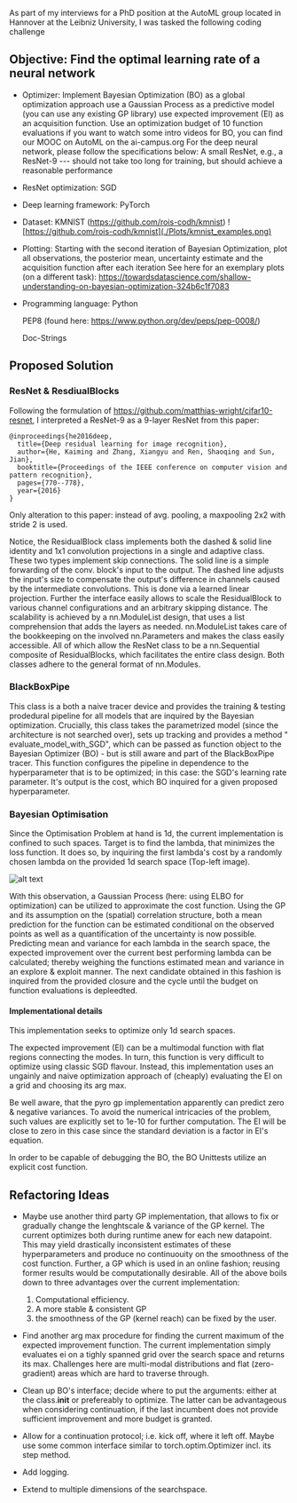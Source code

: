 As part of my interviews for a PhD position at the AutoML group located in
Hannover at the Leibniz University, I was tasked the following coding challenge

## Objective: Find the optimal learning rate of a neural network

* Optimizer: Implement Bayesian Optimization (BO) as a global optimization
  approach use a Gaussian Process as a predictive model (you can use any
  existing GP library) use expected improvement (EI) as an acquisition
  function. Use an optimization budget of 10 function evaluations if you want
  to watch some intro videos for BO, you can find our MOOC on AutoML on the
  ai-campus.org For the deep neural network, please follow the specifications
  below: A small ResNet, e.g., a ResNet-9 --- should not take too long for
  training, but should achieve a reasonable performance

* ResNet optimization: SGD

* Deep learning framework: PyTorch

* Dataset: KMNIST (https://github.com/rois-codh/kmnist)
  ![https://github.com/rois-codh/kmnist](./Plots/kmnist_examples.png)

* Plotting: Starting with the second iteration of Bayesian Optimization, plot
  all observations, the posterior mean, uncertainty estimate and the
  acquisition function after each iteration See here for an exemplary plots (on
  a different task):
  https://towardsdatascience.com/shallow-understanding-on-bayesian-optimization-324b6c1f7083

* Programming language:
  Python

  PEP8 (found here: https://www.python.org/dev/peps/pep-0008/)

  Doc-Strings

## Proposed Solution

### ResNet & ResdiualBlocks

Following the formulation of https://github.com/matthias-wright/cifar10-resnet,
I interpreted a ResNet-9 as a 9-layer ResNet from this paper:

    @inproceedings{he2016deep,
      title={Deep residual learning for image recognition},
      author={He, Kaiming and Zhang, Xiangyu and Ren, Shaoqing and Sun, Jian},
      booktitle={Proceedings of the IEEE conference on computer vision and pattern recognition},
      pages={770--778},
      year={2016}
    }

Only alteration to this paper: instead of avg. pooling, a maxpooling 2x2 with
stride 2 is used.

Notice, the ResidualBlock class implements both the dashed & solid line
identity and 1x1 convolution projections in a single and adaptive class. These
two types implement skip connections. The solid line is a simple forwarding of
the conv. block's input to the output. The dashed line adjusts the input's size
to compensate the output's difference in channels caused by the intermediate
convolutions. This is done via a learned linear projection. Further the
interface easily allows to scale the ResidualBlock to various channel
configurations and an arbitrary skipping distance. The scalability is achieved
by a nn.ModuleList design, that uses a list comprehension that adds the layers
as needed. nn.ModuleList takes care of the bookkeeping on the involved
nn.Parameters and makes the class easily accessible. All of which allow the
ResNet class to be a nn.Sequential composite of ResidualBlocks, which
facilitates the entire class design. Both classes adhere to the general format
of nn.Modules.

### BlackBoxPipe

This class is a both a naive tracer device and provides the training & testing
prodedural pipeline for all models that are inquired by the Bayesian
optimization. Crucially, this class takes the parametrized model (since the
architecture is not searched over), sets up tracking and provides a method "
evaluate_model_with_SGD", which can be passed as function object to the
Bayesian Optimizer (BO) - but is still aware and part of the BlackBoxPipe
tracer. This function configures the pipeline in dependence to the
hyperparameter that is to be optimized; in this case: the SGD's learning rate
parameter. It's output is the cost, which BO inquired for a given proposed
hyperparameter.

### Bayesian Optimisation

Since the Optimisation Problem at hand is 1d, the current implementation is
confined to such spaces. Target is to find the lambda, that minimizes the loss
function. It does so, by inquiring the first lambda's cost by a randomly chosen
lambda on the provided 1d search space (Top-left image). 

![alt text](./Plots/bo_example-1.png "Title")

With this observation, a Gaussian
Process (here: using ELBO for optimization) can be utilized to approximate the
cost function. Using the GP and its assumption on the
(spatial) correlation structure, both a mean prediction for the function can be
estimated conditional on the observed points as well as a quantification of the
uncertainty is now possible. Predicting mean and variance for each lambda in
the search space, the expected improvement over the current best performing
lambda can be calculated; thereby weighing the functions estimated mean and
variance in an explore & exploit manner. The next candidate obtained in 
this fashion is inquired from the provided closure and the cycle until the 
budget on function evaluations is depleedted.

#### Implementational details

This implementation seeks to optimize only 1d search spaces.

The expected improvement (EI) can be a multimodal function with flat regions
connecting the modes. In turn, this function is very difficult to optimize
using classic SGD flavour. Instead, this implementation uses an ungainly and
naive optimization approach of (cheaply) evaluating the EI on a grid and
choosing its arg max.

Be well aware, that the pyro gp implementation apparently can predict zero &
negative variances. To avoid the numerical intricacies of the problem, such
values are explicitly set to 1e-10 for further computation. The EI will be
close to zero in this case since the standard deviation is a factor in EI's
equation.

In order to be capable of debugging the BO, the BO Unittests utilize an
explicit cost function.

## Refactoring Ideas

* Maybe use another third party GP implementation, that allows to fix or
  gradually change the lenghtscale & variance of the GP kernel. The current
  optimizes both during runtime anew for each new datapoint. This may yield 
  drastically inconsistent estimates of these hyperparameters and produce 
  no continuouity on the smoothness of the cost function.  Further, a GP
  which is used in an online fashion; reusing former results would be
  computationally desirable. All of the above boils down to three advantages
  over the current implementation:
    1) Computational efficiency.
    2) A more stable & consistent GP
    3) the smoothness of the GP (kernel reach) can be fixed by the user.

* Find another arg max procedure for finding the current maximum of the
  expected improvement function. The current implementation simply 
  evaluates ei on a tighly spanned grid over the search space and returns 
  its max. Challenges here are multi-modal distributions and flat 
  (zero-gradient) areas which are hard to traverse through.

* Clean up BO's interface; decide where to put the arguments: either at the 
  class.__init__ or prefereably to optimize. The latter can be advantageous 
  when considering continuation, if the last incumbent does not provide 
  sufficient improvement and more budget is granted.

* Allow for a continuation protocol; i.e. kick off, where it left off. Maybe
  use some common interface similar to torch.optim.Optimizer incl. its step 
  method.

* Add logging.

* Extend to multiple dimensions of the searchspace.



